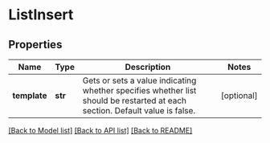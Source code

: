 # ListInsert

## Properties
Name | Type | Description | Notes
------------ | ------------- | ------------- | -------------
**template** | **str** | Gets or sets a value indicating whether specifies whether list should be restarted at each section. Default value is false. | [optional] 

[[Back to Model list]](../README.md#documentation-for-models) [[Back to API list]](../README.md#documentation-for-api-endpoints) [[Back to README]](../README.md)

